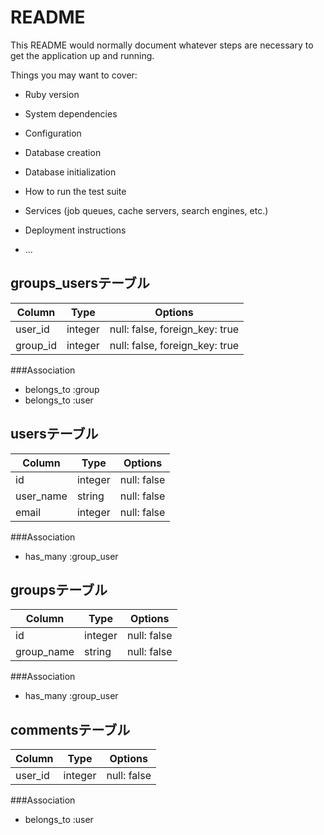 # README

This README would normally document whatever steps are necessary to get the
application up and running.

Things you may want to cover:

* Ruby version

* System dependencies

* Configuration

* Database creation

* Database initialization

* How to run the test suite

* Services (job queues, cache servers, search engines, etc.)

* Deployment instructions

* ...

## groups_usersテーブル

|Column|Type|Options|
|------|----|-------|
|user_id|integer|null: false, foreign_key: true|
|group_id|integer|null: false, foreign_key: true|

###Association
- belongs_to :group
- belongs_to :user

## usersテーブル

|Column|Type|Options|
|------|----|-------|
|id|integer|null: false|
|user_name|string|null: false|
|email|integer|null: false|

###Association
- has_many :group_user

## groupsテーブル

|Column|Type|Options|
|------|----|-------|
|id|integer|null: false|
|group_name|string|null: false|

###Association
- has_many :group_user

## commentsテーブル

|Column|Type|Options|
|------|----|-------|
|user_id|integer|null: false|

###Association
- belongs_to :user
